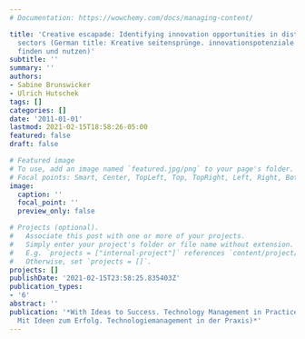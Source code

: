 ```yaml
---
# Documentation: https://wowchemy.com/docs/managing-content/

title: 'Creative escapade: Identifying innovation opportunities in distant industry
  sectors (German title: Kreative seitensprünge. innovationspotenziale anderer branchen
  finden und nutzen)'
subtitle: ''
summary: ''
authors:
- Sabine Brunswicker
- Ulrich Hutschek
tags: []
categories: []
date: '2011-01-01'
lastmod: 2021-02-15T18:58:26-05:00
featured: false
draft: false

# Featured image
# To use, add an image named `featured.jpg/png` to your page's folder.
# Focal points: Smart, Center, TopLeft, Top, TopRight, Left, Right, BottomLeft, Bottom, BottomRight.
image:
  caption: ''
  focal_point: ''
  preview_only: false

# Projects (optional).
#   Associate this post with one or more of your projects.
#   Simply enter your project's folder or file name without extension.
#   E.g. `projects = ["internal-project"]` references `content/project/deep-learning/index.md`.
#   Otherwise, set `projects = []`.
projects: []
publishDate: '2021-02-15T23:58:25.835403Z'
publication_types:
- '6'
abstract: ''
publication: '*With Ideas to Success. Technology Management in Practice (German Title:
  Mit Ideen zum Erfolg. Technologiemanagement in der Praxis)*'
---
```

